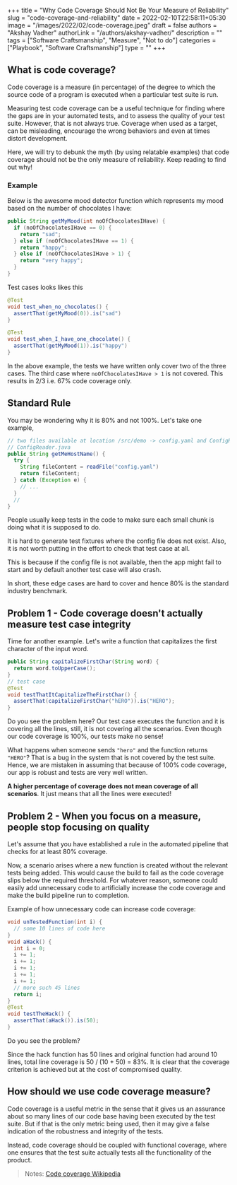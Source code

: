 +++
title = "Why Code Coverage Should Not Be Your Measure of Reliability"
slug = "code-coverage-and-reliability"
date = 2022-02-10T22:58:11+05:30
image = "/images/2022/02/code-coverage.jpeg"
draft = false
authors = "Akshay Vadher"
authorLink = "/authors/akshay-vadher/"
description = ""
tags = ["Software Craftsmanship", "Measure", "Not to do"]
categories = ["Playbook", "Software Craftsmanship"]
type = ""
+++

## What is code coverage?

Code coverage is a measure (in percentage) of the degree to which the source code of a program is executed wh­en a particular test suite is run.

Measuring test code coverage can be a useful technique for finding where the gaps are in your automated tests, and to assess the quality of your test suite. However, that is not always true. Coverage when used as a target, can be misleading, encourage the wrong behaviors and even at times distort development.

Here, we will try to debunk the myth (by using relatable examples) that code coverage should not be the only measure of reliability.
Keep reading to find out why!

### Example

Below is the awesome mood detector function which represents my mood based on the number of chocolates I have:

```java
public String getMyMood(int noOfChocolatesIHave) {
  if (noOfChocolatesIHave == 0) {
    return "sad";
  } else if (noOfChocolatesIHave == 1) {
    return "happy";
  } else if (noOfChocolatesIHave > 1) {
    return "very happy";
  }
}
```

Test cases looks likes this

```java
@Test
void test_when_no_chocolates() {
  assertThat(getMyMood(0)).is("sad")
}

@Test
void test_when_I_have_one_chocolate() {
  assertThat(getMyMood(1)).is("happy")
}
```

In the above example, the tests we have written only cover two of the three cases. The third case where `noOfChocolatesIHave > 1` is not covered. This results in 2/3 i.e. 67% code coverage only.

## Standard Rule

You may be wondering why it is 80% and not 100%. Let's take one example,

```java
// two files available at location /src/demo -> config.yaml and ConfigReader.java
// ConfigReader.java
public String getMeHostName() {
  try {
    String fileContent = readFile("config.yaml")
    return fileContent;
  } catch (Exception e) {
    // ...
  }
  //
}
```

People usually keep tests in the code to make sure each small chunk is doing what it is supposed to do.

It is hard to generate test fixtures where the config file does not exist. Also, it is not worth putting in the effort to check that test case at all.

This is because if the config file is not available, then the app might fail to start and by default another test case will also crash.

In short, these edge cases are hard to cover and hence 80% is the standard industry benchmark.

## Problem 1 - Code coverage doesn't actually measure test case integrity

Time for another example. Let's write a function that capitalizes the first character of the input word.

```java
public String capitalizeFirstChar(String word) {
  return word.toUpperCase();
}
// test case
@Test
void testThatItCapitalizeTheFirstChar() {
  assertThat(capitalizeFirstChar("hERO")).is("HERO");
}
```

Do you see the problem here? Our test case executes the function and it is covering all the lines, still, it is not covering all the scenarios. Even though our code coverage is 100%, our tests make no sense!

What happens when someone sends `"hero"` and the function returns `"HERO"`? That is a bug in the system that is not covered by the test suite. Hence, we are mistaken in assuming that because of 100% code coverage, our app is robust and tests are very well written.

**A higher percentage of coverage does not mean coverage of all scenarios**. It just means that all the lines were executed!

## Problem 2 - When you focus on a measure, people stop focusing on quality

Let's assume that you have established a rule in the automated pipeline that checks for at least 80% coverage.

Now, a scenario arises where a new function is created without the relevant tests being added. This would cause the build to fail as the code coverage slips below the required threshold. For whatever reason, someone could easily add unnecessary code to artificially increase the code coverage and make the build pipeline run to completion.

Example of how unnecessary code can increase code coverage:

```java
void unTestedFunction(int i) {
  // some 10 lines of code here
}
void aHack() {
  int i = 0;
  i += 1;
  i += 1;
  i += 1;
  i += 1;
  i += 1;
  // more such 45 lines
  return i;
}
@Test
void testTheHack() {
  assertThat(aHack()).is(50);
}
```

Do you see the problem?

Since the hack function has 50 lines and original function had around 10 lines, total line coverage is 50 / (10 + 50) = 83%. It is clear that the coverage criterion is achieved but at the cost of compromised quality.

## How should we use code coverage measure?

Code coverage is a useful metric in the sense that it gives us an assurance about so many lines of our code base having been executed by the test suite. But if that is the only metric being used, then it may give a false indication of the robustness and integrity of the tests.

Instead, code coverage should be coupled with functional coverage, where one ensures that the test suite actually tests all the functionality of the product.

> Notes: [Code coverage Wikipedia](https://en.wikipedia.org/wiki/Code_coverage)
